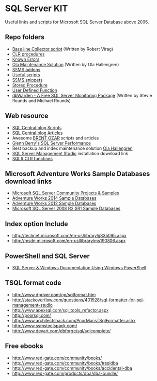 # SQL Server KIT
Useful links and scripts for Microsoft SQL Server Database above 2005.


## Repo folders
 - [Base line Collector script](/BaselineCollector) (Written by Robert Virag)
 - [CLR procedures](/CLR) 
 - [Known Errors](/Errors)
 - [Ola Maintenance Solution](/Ola_Maintenance_Solution) (Written by Ola Hallengren)
 - [SSMS addons](/SSMS_addons)
 - [Useful scripts](/Scripts)
 - [SSMS snippets](/Snippets)
 - [Stored Procedure](/Stored_Procedure)
 - [User Defined Function](/User_Defined_Function)
 - [dbWarden - A Free SQL Server Monitoring Package](/dbWarden) (Written by Stevie Rounds and Michael Rounds)


## Web resource
 - [SQL Central blog Scripts]
 - [SQL Central blog Articles]
 - Awesome [BRENT OZAR] scripts and articles
 - [Glenn Berry's SQL Server Performance]
 - Best backup and index maintenance solution [Ola Hallengren]
 - [SQL Server Management Studio] installation download link
 - [SQL# CLR functions](http://www.sqlsharp.com/)


## Microsoft Adventure Works Sample Databases download links
 - [Microsoft SQL Server Community Projects & Samples](http://sqlserversamples.codeplex.com/)
 - [Adventure Works 2014 Sample Databases](https://msftdbprodsamples.codeplex.com/releases/view/125550)
 - [Adventure Works 2012 Sample Databases](http://msftdbprodsamples.codeplex.com/releases/view/55330)
 - [Microsoft SQL Server 2008 R2 SR1 Sample Databases](https://sqlserversamples.codeplex.com/releases/view/72278)


## Index option Include
 - http://technet.microsoft.com/en-us/library/jj835095.aspx
 - http://msdn.microsoft.com/en-us/library/ms190806.aspx


## PowerShell and SQL Server
 - [SQL Server & Windows Documentation Using Windows PowerShell](https://sqlpowerdoc.codeplex.com/)


## TSQL format code
 - http://www.dpriver.com/pp/sqlformat.htm
 - http://stackoverflow.com/questions/401928/sql-formatter-for-sql-management-studio
 - http://www.apexsql.com/sql_tools_refactor.aspx
 - http://poorsql.com/
 - http://www.architectshack.com/PoorMansTSqlFormatter.ashx
 - http://www.ssmstoolspack.com/
 - http://www.devart.com/dbforge/sql/sqlcomplete/


## Free ebooks
 - http://www.red-gate.com/community/books/
 - http://www.red-gate.com/community/books/#sqldba
 - http://www.red-gate.com/community/books/accidental-dba
 - http://www.red-gate.com/products/dba/dba-bundle/


[SQL Central blog Scripts]:http://www.sqlservercentral.com/Scripts/
[SQL Central blog Articles]:http://www.sqlservercentral.com/Articles/
[BRENT OZAR]:http://www.brentozar.com/
[Glenn Berry's SQL Server Performance]:http://sqlserverperformance.wordpress.com/
[Ola Hallengren]:http://ola.hallengren.com/
[SQL Server Management Studio]:https://msdn.microsoft.com/en-us/library/mt238290.aspx
